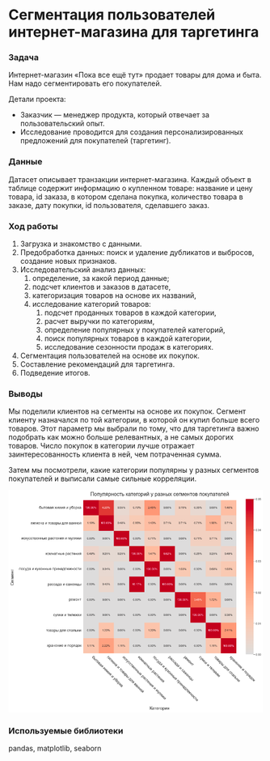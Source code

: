 # Сегментация пользователей интернет-магазина для таргетинга

### Задача

Интернет-магазин «Пока все ещё тут» продает товары для дома и быта. Нам надо сегментировать его покупателей.

Детали проекта:

- Заказчик — менеджер продукта, который отвечает за пользовательский опыт.
- Исследование проводится для создания персонализированных предложений для покупателей (таргетинг).

### Данные

Датасет описывает транзакции интернет-магазина. Каждый объект в таблице содержит информацию о купленном товаре: название и цену товара, id заказа, в котором сделана покупка, количество товара в заказе, дату покупки, id пользователя, сделавшего заказ. 

### Ход работы

1. Загрузка и знакомство с данными.
2. Предобработка данных: поиск и удаление дубликатов и выбросов, создание новых признаков.
3. Исследовательский анализ данных:
    1. определение, за какой период данные;
    2. подсчет клиентов и заказов в датасете,
    3. категоризация товаров на основе их названий,
    4. исследование категорий товаров:
        1. подсчет проданных товаров в каждой категории,
        2. расчет выручки по категориям,
        3. определение популярных у покупателей категорий,
        4. поиск популярных товаров в каждой категории,
        5. исследование сезонности продаж в категориях.
4. Сегментация пользователей на основе их покупок.
5. Составление рекомендаций для таргетинга.
6. Подведение итогов.

### Выводы

Мы поделили клиентов на сегменты на основе их покупок. Сегмент клиенту назначался по той категории, в которой он купил больше всего товаров. Этот параметр мы выбрали по тому, что для таргетинга важно подобрать как можно больше релевантных, а не самых дорогих товаров. Число покупок в категории лучше отражает заинтересованность клиента в ней, чем потраченная сумма.

Затем мы посмотрели, какие категории популярны у разных сегментов покупателей и выписали самые сильные корреляции.

![Матрица корреляции между сегментами пользователей и категориями покупок](https://github.com/alexander-saushev/data_analysis_projects/blob/main/14_ecom_customer_segmentation/03_segment_category_correlation.png)

### Используемые библиотеки

pandas, matplotlib, seaborn
